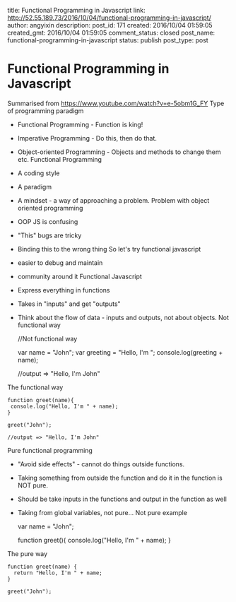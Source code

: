 title: Functional Programming in Javascript
link: http://52.55.189.73/2016/10/04/functional-programming-in-javascript/
author: angyixin
description: 
post_id: 171
created: 2016/10/04 01:59:05
created_gmt: 2016/10/04 01:59:05
comment_status: closed
post_name: functional-programming-in-javascript
status: publish
post_type: post

# Functional Programming in Javascript

Summarised from <https://www.youtube.com/watch?v=e-5obm1G_FY> Type of programming paradigm 

  * Functional Programming - Function is king!
  * Imperative Programming - Do this, then do that.
  * Object-oriented Programming - Objects and methods to change them etc.
Functional Programming 
  * A coding style
  * A paradigm
  * A mindset - a way of approaching a problem.
Problem with object oriented programming 
  * OOP JS is confusing
  * "This" bugs are tricky
  * Binding this to the wrong thing
So let's try functional javascript 
  * easier to debug and maintain
  * community around it
Functional Javascript 
  * Express everything in functions
  * Takes in "inputs" and get "outputs"
  * Think about the flow of data - inputs and outputs, not about objects.
Not functional way 
    
    
    //Not functional way
    
    var name = "John";
    var greeting = "Hello, I'm ";
    console.log(greeting + name);
    
    //output => "Hello, I'm John"
    
    

The functional way 
    
    
    function greet(name){
     console.log("Hello, I'm " + name);
    }
    
    greet("John");
    
    //output => "Hello, I'm John"

Pure functional programming 

  * "Avoid side effects" - cannot do things outside functions.
  * Taking something from outside the function and do it in the function is NOT pure.
  * Should be take inputs in the functions and output in the function as well
  * Taking from global variables, not pure...
Not pure example 
    
    
    var name = "John";
    
    function greet(){
      console.log("Hello, I'm " + name);
    }
    
    

The pure way 
    
    
    function greet(name) {
      return "Hello, I'm " + name;
    }
    
    greet("John");